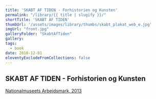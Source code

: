 ```yaml
---
title: 'SKABT AF TIDEN - Forhistorien og Kunsten'
permalink: "/library/{{ title | slugify }}/"
shortTitle: 'SKABT AF TIDEN'
thumbUrl: '/assets/images/library/thumbs/skabt_plakat_web_e.jpg'
imgUrl: "front.jpg"
galleryFolder: "SkabtAfTiden"
gallery:
tags:
  - book
date: 2010-12-01
eleventyExcludeFromCollections: false
---
```



<div class="Txt">
  <h2>SKABT AF TIDEN - Forhistorien og Kunsten</h2>
  <p><a href="http://www.museumsbutikken.dk/productinfo/9788776022143/?group=Nationalmuseets">Nationalmuseets Arbejdsmark, 2013​</a></p>
</div>